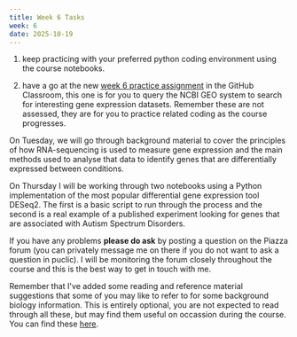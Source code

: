 ```yaml
---
title: Week 6 Tasks
week: 6
date: 2025-10-19
---
```


1. keep practicing with your preferred python coding environment using the course notebooks.

2. have a go at the new [week 6 practice assignment](https://classroom.github.com/a/mb_j74P0) in the GitHub Classroom, this one is for you to query the NCBI GEO system to search for interesting gene expression datasets. Remember these are not assessed, they are for you to practice related coding as the course progresses.

On Tuesday, we will go through background material to cover the principles of how RNA-sequencing is used to measure gene expression and the main methods used to analyse that data to identify genes that are differentially expressed between conditions.

On Thursday I will be working through two notebooks using a Python implementation of the most popular differential gene expression tool DESeq2. The first is a basic script to run through the process and the second is a real example of a published experiment looking for genes that are associated with Autism Spectrum Disorders.

If you have any problems **please do ask** by posting a question on the Piazza forum (you can privately message me on there if you do not want to ask a question in puclic). I will be monitoring the forum closely throughout the course and this is the best way to get in touch with me.

Remember that I've added some reading and reference material suggestions that some of you may like to refer to for some background biology information. This is entirely optional, you are not expected to read through all these, but may find them useful on occassion during the course. You can find these [here](../resources/biology_catchup.md).
